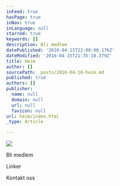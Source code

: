 ```yaml
---
inFeed: true
hasPage: true
inNav: true
inLanguage: null
starred: true
keywords: []
description: Bli medlem
datePublished: '2016-04-15T22:00:00.176Z'
dateModified: '2016-04-15T21:35:10.379Z'
title: Heim
author: []
sourcePath: _posts/2016-04-10-heim.md
published: true
authors: []
publisher:
  name: null
  domain: null
  url: null
  favicon: null
url: heim/index.html
_type: Article

---
```

![](https://the-grid-user-content.s3-us-west-2.amazonaws.com/030ba1ca-ee68-4735-b948-d35a61e978c6.tif)

Bli medlem

Linker

Kontakt oss